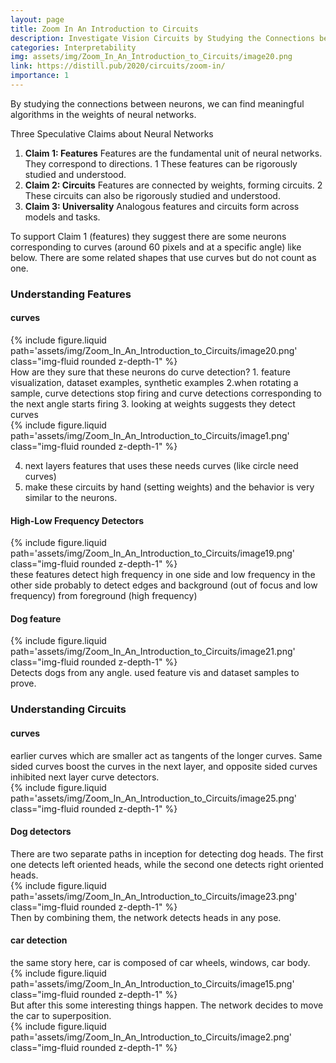 ```yaml
---
layout: page
title: Zoom In An Introduction to Circuits
description: Investigate Vision Circuits by Studying the Connections between Neurons
categories: Interpretability
img: assets/img/Zoom_In_An_Introduction_to_Circuits/image20.png
link: https://distill.pub/2020/circuits/zoom-in/
importance: 1
---
```


By studying the connections between neurons, we can find meaningful algorithms in the weights of neural networks.

Three Speculative Claims about Neural Networks <br>

1. **Claim 1: Features**
   Features are the fundamental unit of neural networks.
   They correspond to directions. 1 These features can be rigorously studied and understood.
2. **Claim 2: Circuits**
   Features are connected by weights, forming circuits. 2
   These circuits can also be rigorously studied and understood.
3. **Claim 3: Universality**
   Analogous features and circuits form across models and tasks.

To support Claim 1 (features) they suggest there are some neurons corresponding to curves (around 60 pixels and at a
specific angle) like below. There are some related shapes that use curves but do not count as one.
<h3> Understanding Features </h3>
<h4> curves </h4>
<div class="row">
        <div class="col-sm mt-3 mt-md-0">
            {% include figure.liquid path='assets/img/Zoom_In_An_Introduction_to_Circuits/image20.png' class="img-fluid rounded z-depth-1" %}
        </div>
    </div>
How are they sure that these neurons do curve detection?
1. feature visualization, dataset examples, synthetic examples
2.when rotating a sample, curve detections stop firing and curve detections corresponding to the next angle starts firing
3. looking at weights suggests they detect curves

<div class="col-sm mt-3 mt-md-0">
   {% include figure.liquid path='assets/img/Zoom_In_An_Introduction_to_Circuits/image1.png' class="img-fluid rounded z-depth-1" %}
</div>

4. next layers features that uses these needs curves (like circle need curves)
5. make these circuits by hand (setting weights) and the behavior is very similar to the neurons.


<h4> High-Low Frequency Detectors </h4>
<div class="row">
        <div class="col-sm mt-3 mt-md-0">
            {% include figure.liquid path='assets/img/Zoom_In_An_Introduction_to_Circuits/image19.png' class="img-fluid rounded z-depth-1" %}
        </div>
    </div>
these features detect high frequency in one side and low frequency in the other side probably to detect edges and background (out of focus and low frequency) from foreground (high frequency)
<h4> Dog feature  </h4>
<div class="row">
        <div class="col-sm mt-3 mt-md-0">
            {% include figure.liquid path='assets/img/Zoom_In_An_Introduction_to_Circuits/image21.png' class="img-fluid rounded z-depth-1" %}
        </div>
    </div>
Detects dogs from any angle. used feature vis and dataset samples to prove.
<h3> Understanding Circuits </h3>
<h4> curves </h4>
earlier curves which are smaller act as tangents of the longer curves. Same sided curves boost the curves in the next layer, and opposite sided curves inhibited next layer curve detectors.
<div class="row">
        <div class="col-sm mt-3 mt-md-0">
            {% include figure.liquid path='assets/img/Zoom_In_An_Introduction_to_Circuits/image25.png' class="img-fluid rounded z-depth-1" %}
        </div>
    </div>
<h4> Dog detectors </h4>
There are two separate paths in inception for detecting dog heads. The first one detects left oriented heads, while the second one detects right oriented heads. 
<div class="row">
        <div class="col-sm mt-3 mt-md-0">
            {% include figure.liquid path='assets/img/Zoom_In_An_Introduction_to_Circuits/image23.png' class="img-fluid rounded z-depth-1" %}
        </div>
    </div>
Then by combining them, the network detects heads in any pose. 
<h4> car detection </h4>
the same story here, car is composed of car wheels, windows, car body. 
<div class="row">
        <div class="col-sm mt-3 mt-md-0">
            {% include figure.liquid path='assets/img/Zoom_In_An_Introduction_to_Circuits/image15.png' class="img-fluid rounded z-depth-1" %}
        </div>
    </div>
But after this some interesting things happen. The network decides to move the car to superposition. 
<div class="row">
        <div class="col-sm mt-3 mt-md-0">
            {% include figure.liquid path='assets/img/Zoom_In_An_Introduction_to_Circuits/image2.png' class="img-fluid rounded z-depth-1" %}
        </div>
    </div>
